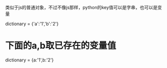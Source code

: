类似于js的普通对象，不过不像js那样，python的key值可以是字串，也可以是变量

dictionary = {'a':'1','b':'2'}
# 下面的a,b取已存在的变量值
dictionary = {a:'1',b:'2'}
